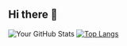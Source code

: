 ## Hi there 👋

<!--
**wp-a/wp-a** is a ✨ _special_ ✨ repository because its `README.md` (this file) appears on your GitHub profile.

Here are some ideas to get you started:

- 🔭 I’m currently working on ...
- 🌱 I’m currently learning ...
- 👯 I’m looking to collaborate on ...
- 🤔 I’m looking for help with ...
- 💬 Ask me about ...
- 📫 How to reach me: ...
- 😄 Pronouns: ...
- ⚡ Fun fact: ...
-->
![Your GitHub Stats](https://github-readme-stats.vercel.app/api/?username=wp-a&show_icons=true&theme=radical)
[![Top Langs](https://github-readme-stats.vercel.app/api/top-langs/?username=wp-a)](https://github.com/anuraghazra/github-readme-stats)
